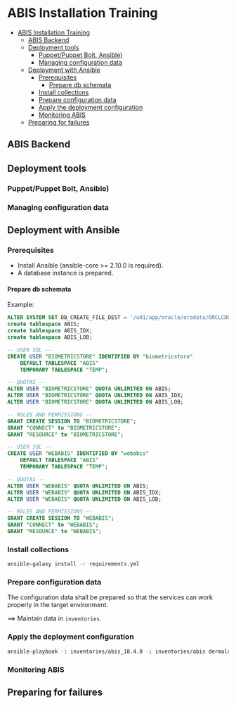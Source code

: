 # ABIS Installation Training

- [ABIS Installation Training](#abis-installation-training)
  - [ABIS Backend](#abis-backend)
  - [Deployment tools](#deployment-tools)
    - [Puppet/Puppet Bolt, Ansible)](#puppetpuppet-bolt-ansible)
    - [Managing configuration data](#managing-configuration-data)
  - [Deployment with Ansible](#deployment-with-ansible)
    - [Prerequisites](#prerequisites)
      - [Prepare db schemata](#prepare-db-schemata)
    - [Install collections](#install-collections)
    - [Prepare configuration data](#prepare-configuration-data)
    - [Apply the deployment configuration](#apply-the-deployment-configuration)
    - [Monitoring ABIS](#monitoring-abis)
  - [Preparing for failures](#preparing-for-failures)

## ABIS Backend

## Deployment tools

### Puppet/Puppet Bolt, Ansible)

### Managing configuration data

## Deployment with Ansible

### Prerequisites

- Install Ansible (ansible-core >= 2.10.0 is required).
- A database instance is prepared.

#### Prepare db schemata

Example:

```sql
ALTER SYSTEM SET DB_CREATE_FILE_DEST = '/u01/app/oracle/oradata/ORCLCDB';
create tablespace ABIS;
create tablespace ABIS_IDX;
create tablespace ABIS_LOB;

-- USER SQL --
CREATE USER "BIOMETRICSTORE" IDENTIFIED BY "biometricstore"
    DEFAULT TABLESPACE "ABIS"
    TEMPORARY TABLESPACE "TEMP";

-- QUOTAS --
ALTER USER "BIOMETRICSTORE" QUOTA UNLIMITED ON ABIS;
ALTER USER "BIOMETRICSTORE" QUOTA UNLIMITED ON ABIS_IDX;
ALTER USER "BIOMETRICSTORE" QUOTA UNLIMITED ON ABIS_LOB;

-- ROLES AND PERMISSIONS --
GRANT CREATE SESSION TO "BIOMETRICSTORE";
GRANT "CONNECT" to "BIOMETRICSTORE";
GRANT "RESOURCE" to "BIOMETRICSTORE";

-- USER SQL --
CREATE USER "WEBABIS" IDENTIFIED BY "webabis"
    DEFAULT TABLESPACE "ABIS"
    TEMPORARY TABLESPACE "TEMP";

-- QUOTAS --
ALTER USER "WEBABIS" QUOTA UNLIMITED ON ABIS;
ALTER USER "WEBABIS" QUOTA UNLIMITED ON ABIS_IDX;
ALTER USER "WEBABIS" QUOTA UNLIMITED ON ABIS_LOB;

-- ROLES AND PERMISSIONS --
GRANT CREATE SESSION TO "WEBABIS";
GRANT "CONNECT" to "WEBABIS";
GRANT "RESOURCE" to "WEBABIS";
```

### Install collections

```sh
ansible-galaxy install -r requirements.yml
```

### Prepare configuration data

The configuration data shall be prepared so that the services can work properly in the target environment.

==> Maintain data in `inventories`.

### Apply the deployment configuration

```sh
ansible-playbook -i inventories/abis_18.4.0 -i inventories/abis dermalog.abis_core.abis_install
```

### Monitoring ABIS

## Preparing for failures
